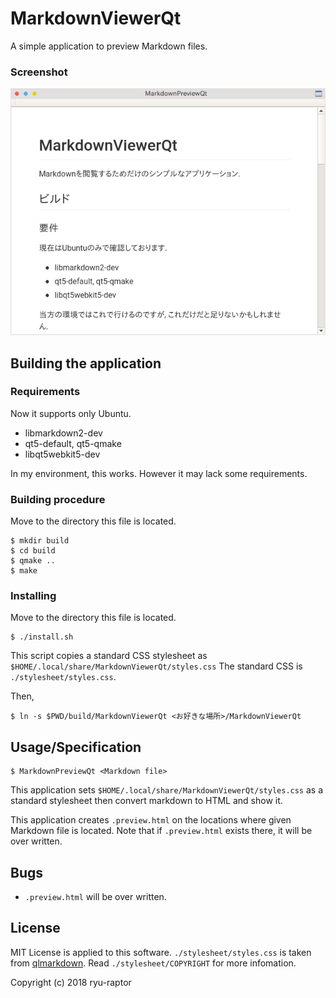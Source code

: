 # MarkdownViewerQt

A simple application to preview Markdown files.

### Screenshot
![Screenshot for EN](screenshots/forEN.png)

## Building the application

### Requirements
Now it supports only Ubuntu.

* libmarkdown2-dev
* qt5-default, qt5-qmake
* libqt5webkit5-dev

In my environment, this works. However it may lack some requirements.

### Building procedure
Move to the directory this file is located.

~~~
$ mkdir build
$ cd build
$ qmake ..
$ make
~~~

### Installing
Move to the directory this file is located.

~~~
$ ./install.sh
~~~

This script copies a standard CSS stylesheet as `$HOME/.local/share/MarkdownViewerQt/styles.css`
The standard CSS is `./stylesheet/styles.css`.

Then, 

~~~
$ ln -s $PWD/build/MarkdownViewerQt <お好きな場所>/MarkdownViewerQt
~~~

## Usage/Specification
~~~
$ MarkdownPreviewQt <Markdown file>
~~~

This application sets `$HOME/.local/share/MarkdownViewerQt/styles.css` as a standard stylesheet then convert markdown to HTML and show it.

This application creates `.preview.html` on the locations where given Markdown file is located. Note that if `.preview.html` exists there, it will be over written.

## Bugs
* `.preview.html` will be over written.

## License
MIT License is applied to this software.
`./stylesheet/styles.css` is taken from [qlmarkdown](https://github.com/toland/qlmarkdown). Read `./stylesheet/COPYRIGHT` for more infomation.

Copyright (c) 2018 ryu-raptor
